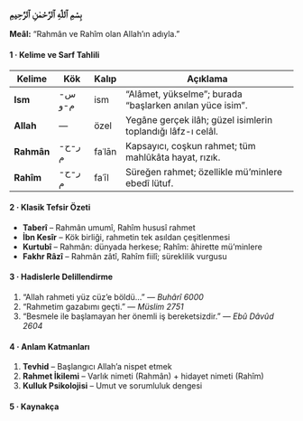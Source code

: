 ### بِسْمِ ٱللّٰهِ ٱلرَّحْمٰنِ ٱلرَّحِيمِ  
**Meâl:** “Rahmân ve Rahîm olan Allah’ın adıyla.”

#### 1 · Kelime ve Sarf Tahlili
| Kelime | Kök | Kalıp | Açıklama |
|--------|-----|-------|----------|
| **Ism** | س-م-و | ism | “Alâmet, yükselme”; burada “başlarken anılan yüce isim”. |
| **Allah** | — | özel | Yegâne gerçek ilâh; güzel isimlerin toplandığı lâfz-ı celâl. |
| **Rahmân** | ر-ح-م | faʿlān | Kapsayıcı, coşkun rahmet; tüm mahlûkâta hayat, rızık. |
| **Rahîm** | ر-ح-م | faʿīl | Süreğen rahmet; özellikle mü’minlere ebedî lütuf. |

#### 2 · Klasik Tefsir Özeti
- **Taberî** – Rahmân umumî, Rahîm hususî rahmet  
- **İbn Kesîr** – Kök birliği, rahmetin tek asıldan çeşitlenmesi  
- **Kurtubî** – Rahmân: dünyada herkese; Rahîm: âhirette mü’minlere  
- **Fakhr Râzî** – Rahmân zâtî, Rahîm fiilî; süreklilik vurgusu

#### 3 · Hadislerle Delillendirme
1. “Allah rahmeti yüz cüz’e böldü…” — *Buhârî 6000*  
2. “Rahmetim gazabımı geçti.” — *Müslim 2751*  
3. “Besmele ile başlamayan her önemli iş bereketsizdir.” — *Ebû Dâvûd 2604*

#### 4 · Anlam Katmanları
1. **Tevhid** – Başlangıcı Allah’a nispet etmek  
2. **Rahmet İkilemi** – Varlık nimeti (Rahmân) + hidayet nimeti (Rahîm)  
3. **Kulluk Psikolojisi** – Umut ve sorumluluk dengesi

#### 5 · Kaynakça
[^1]: İbn Cerîr et-Taberî, *Câmiʿu’l-Beyân*, 1/61-62  
[^2]: İbn Kesîr, *Tefsîrü’l-Kur’ân*, 1/19-20  
[^3]: el-Kurtubî, *el-Câmiʿ*, 1/92  
[^4]: Fakhr Râzî, *Mefâtîḥu’l-ġayb*, 1/105-108  
[^5]: **Sahîh Buhârî**, K. Riḳāq, 6000  
[^6]: **Sahîh Müslim**, K. Tevbe, 2751  
[^7]: Ebû Dâvûd, K. Edeb, 2604
